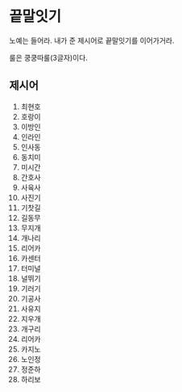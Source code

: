 # 끝말잇기
노예는 들어라. 내가 준 제시어로 끝말잇기를 이어가거라.

룰은 쿵쿵따룰(3글자)이다.

## 제시어
1. 최현호
2. 호랑이
3. 이방인
4. 인라인
5. 인사동
6. 동치미
7. 미시간
8. 간호사
9. 사육사
10. 사진기
11. 기찻길
12. 길동무
13. 무지개
14. 개나리
15. 리어카
16. 카센터
17. 터미널
18. 널뛰기
19. 기러기
20. 기공사
21. 사유지
22. 지우개
23. 개구리
24. 리어카
25. 카지노
26. 노인정
27. 정준하
28. 하리보